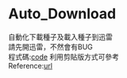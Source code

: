 # Auto_Download
自動化下載種子及載入種子到迅雷  
請先開迅雷，不然會有BUG  
程式碼:[code](torrent_getter.ipynb)
利用剪貼版方式可參考  
Reference:[url](XunLeiDownloader.py)
